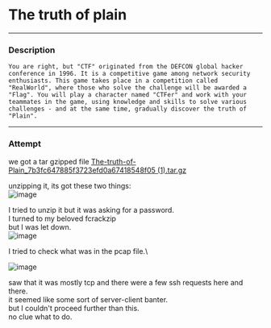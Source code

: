 # **The truth of plain**

***

### Description 
`You are right, but "CTF" originated from the DEFCON global hacker conference in 1996. It is a competitive game among network security enthusiasts. This game takes place in a competition called "RealWorld", where those who solve the challenge will be awarded a "Flag". You will play a character named "CTFer" and work with your teammates in the game, using knowledge and skills to solve various challenges - and at the same time, gradually discover the truth of "Plain".`

***

### Attempt

we got a tar gzipped file [The-truth-of-Plain_7b3fc647885f3723efd0a67418548f05 (1).tar.gz](https://github.com/IC3lemon/Real-world-CTF-2024/files/14096907/The-truth-of-Plain_7b3fc647885f3723efd0a67418548f05.1.tar.gz)

unzipping it, its got these two things:\
![image](https://github.com/IC3lemon/Real-world-CTF-2024/assets/150153966/29f0621f-ca5c-4cc7-99c2-8d3670383f39)

I tried to unzip it but it was asking for a password.\
I turned to my beloved fcrackzip\
but I was let down.\
![image](https://github.com/IC3lemon/Real-world-CTF-2024/assets/150153966/172149d6-99bb-496b-b027-e0fb4f0c4369)

I tried to check what was in the pcap file.\

![image](https://github.com/IC3lemon/Real-world-CTF-2024/assets/150153966/c784d48a-3457-4690-b885-421024a3bae8)

saw that it was mostly tcp and there were a few ssh requests here and there.\
it seemed like some sort of server-client banter.\
but I couldn't proceed further than this.\
no clue what to do.

